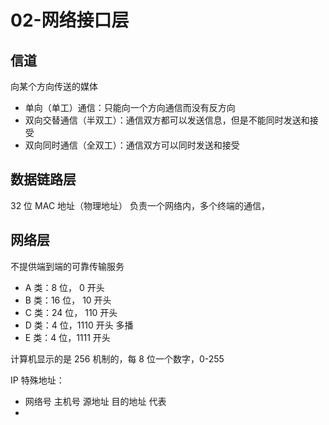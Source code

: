 # 02-网络接口层

## 信道

向某个方向传送的媒体

- 单向（单工）通信：只能向一个方向通信而没有反方向
- 双向交替通信（半双工）：通信双方都可以发送信息，但是不能同时发送和接受
- 双向同时通信（全双工）：通信双方可以同时发送和接受

## 数据链路层

32 位 MAC 地址（物理地址）
负责一个网络内，多个终端的通信，

## 网络层

不提供端到端的可靠传输服务

- A 类：8 位， 0 开头
- B 类：16 位， 10 开头
- C 类：24 位， 110 开头
- D 类：4 位，1110 开头 多播
- E 类：4 位，1111 开头

计算机显示的是 256 机制的，每 8 位一个数字，0-255

IP 特殊地址：

- 网络号 主机号 源地址 目的地址 代表
-
